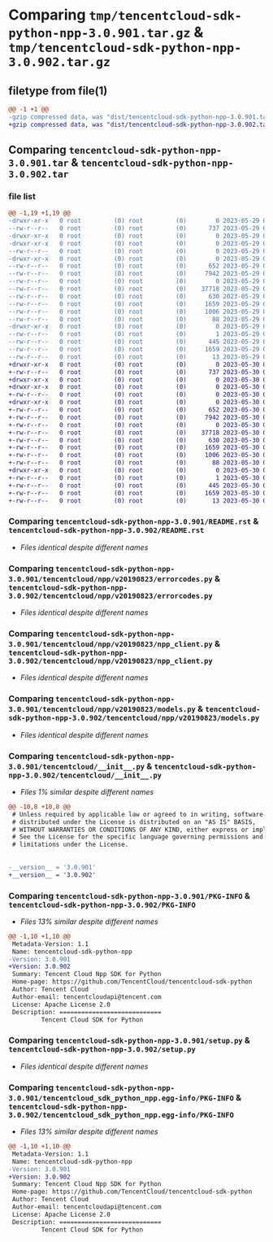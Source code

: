 # Comparing `tmp/tencentcloud-sdk-python-npp-3.0.901.tar.gz` & `tmp/tencentcloud-sdk-python-npp-3.0.902.tar.gz`

## filetype from file(1)

```diff
@@ -1 +1 @@
-gzip compressed data, was "dist/tencentcloud-sdk-python-npp-3.0.901.tar", last modified: Mon May 29 02:33:05 2023, max compression
+gzip compressed data, was "dist/tencentcloud-sdk-python-npp-3.0.902.tar", last modified: Tue May 30 00:28:43 2023, max compression
```

## Comparing `tencentcloud-sdk-python-npp-3.0.901.tar` & `tencentcloud-sdk-python-npp-3.0.902.tar`

### file list

```diff
@@ -1,19 +1,19 @@
-drwxr-xr-x   0 root         (0) root         (0)        0 2023-05-29 02:33:05.000000 tencentcloud-sdk-python-npp-3.0.901/
--rw-r--r--   0 root         (0) root         (0)      737 2023-05-29 02:33:05.000000 tencentcloud-sdk-python-npp-3.0.901/README.rst
-drwxr-xr-x   0 root         (0) root         (0)        0 2023-05-29 02:33:05.000000 tencentcloud-sdk-python-npp-3.0.901/tencentcloud/
-drwxr-xr-x   0 root         (0) root         (0)        0 2023-05-29 02:33:05.000000 tencentcloud-sdk-python-npp-3.0.901/tencentcloud/npp/
--rw-r--r--   0 root         (0) root         (0)        0 2023-05-29 02:33:05.000000 tencentcloud-sdk-python-npp-3.0.901/tencentcloud/npp/__init__.py
-drwxr-xr-x   0 root         (0) root         (0)        0 2023-05-29 02:33:05.000000 tencentcloud-sdk-python-npp-3.0.901/tencentcloud/npp/v20190823/
--rw-r--r--   0 root         (0) root         (0)      652 2023-05-29 02:33:05.000000 tencentcloud-sdk-python-npp-3.0.901/tencentcloud/npp/v20190823/errorcodes.py
--rw-r--r--   0 root         (0) root         (0)     7942 2023-05-29 02:33:05.000000 tencentcloud-sdk-python-npp-3.0.901/tencentcloud/npp/v20190823/npp_client.py
--rw-r--r--   0 root         (0) root         (0)        0 2023-05-29 02:33:05.000000 tencentcloud-sdk-python-npp-3.0.901/tencentcloud/npp/v20190823/__init__.py
--rw-r--r--   0 root         (0) root         (0)    37718 2023-05-29 02:33:05.000000 tencentcloud-sdk-python-npp-3.0.901/tencentcloud/npp/v20190823/models.py
--rw-r--r--   0 root         (0) root         (0)      630 2023-05-29 02:33:05.000000 tencentcloud-sdk-python-npp-3.0.901/tencentcloud/__init__.py
--rw-r--r--   0 root         (0) root         (0)     1659 2023-05-29 02:33:05.000000 tencentcloud-sdk-python-npp-3.0.901/PKG-INFO
--rw-r--r--   0 root         (0) root         (0)     1006 2023-05-29 02:33:05.000000 tencentcloud-sdk-python-npp-3.0.901/setup.py
--rw-r--r--   0 root         (0) root         (0)       88 2023-05-29 02:33:05.000000 tencentcloud-sdk-python-npp-3.0.901/setup.cfg
-drwxr-xr-x   0 root         (0) root         (0)        0 2023-05-29 02:33:05.000000 tencentcloud-sdk-python-npp-3.0.901/tencentcloud_sdk_python_npp.egg-info/
--rw-r--r--   0 root         (0) root         (0)        1 2023-05-29 02:33:05.000000 tencentcloud-sdk-python-npp-3.0.901/tencentcloud_sdk_python_npp.egg-info/dependency_links.txt
--rw-r--r--   0 root         (0) root         (0)      445 2023-05-29 02:33:05.000000 tencentcloud-sdk-python-npp-3.0.901/tencentcloud_sdk_python_npp.egg-info/SOURCES.txt
--rw-r--r--   0 root         (0) root         (0)     1659 2023-05-29 02:33:05.000000 tencentcloud-sdk-python-npp-3.0.901/tencentcloud_sdk_python_npp.egg-info/PKG-INFO
--rw-r--r--   0 root         (0) root         (0)       13 2023-05-29 02:33:05.000000 tencentcloud-sdk-python-npp-3.0.901/tencentcloud_sdk_python_npp.egg-info/top_level.txt
+drwxr-xr-x   0 root         (0) root         (0)        0 2023-05-30 00:28:43.000000 tencentcloud-sdk-python-npp-3.0.902/
+-rw-r--r--   0 root         (0) root         (0)      737 2023-05-30 00:28:43.000000 tencentcloud-sdk-python-npp-3.0.902/README.rst
+drwxr-xr-x   0 root         (0) root         (0)        0 2023-05-30 00:28:43.000000 tencentcloud-sdk-python-npp-3.0.902/tencentcloud/
+drwxr-xr-x   0 root         (0) root         (0)        0 2023-05-30 00:28:43.000000 tencentcloud-sdk-python-npp-3.0.902/tencentcloud/npp/
+-rw-r--r--   0 root         (0) root         (0)        0 2023-05-30 00:28:43.000000 tencentcloud-sdk-python-npp-3.0.902/tencentcloud/npp/__init__.py
+drwxr-xr-x   0 root         (0) root         (0)        0 2023-05-30 00:28:43.000000 tencentcloud-sdk-python-npp-3.0.902/tencentcloud/npp/v20190823/
+-rw-r--r--   0 root         (0) root         (0)      652 2023-05-30 00:28:43.000000 tencentcloud-sdk-python-npp-3.0.902/tencentcloud/npp/v20190823/errorcodes.py
+-rw-r--r--   0 root         (0) root         (0)     7942 2023-05-30 00:28:43.000000 tencentcloud-sdk-python-npp-3.0.902/tencentcloud/npp/v20190823/npp_client.py
+-rw-r--r--   0 root         (0) root         (0)        0 2023-05-30 00:28:43.000000 tencentcloud-sdk-python-npp-3.0.902/tencentcloud/npp/v20190823/__init__.py
+-rw-r--r--   0 root         (0) root         (0)    37718 2023-05-30 00:28:43.000000 tencentcloud-sdk-python-npp-3.0.902/tencentcloud/npp/v20190823/models.py
+-rw-r--r--   0 root         (0) root         (0)      630 2023-05-30 00:28:43.000000 tencentcloud-sdk-python-npp-3.0.902/tencentcloud/__init__.py
+-rw-r--r--   0 root         (0) root         (0)     1659 2023-05-30 00:28:43.000000 tencentcloud-sdk-python-npp-3.0.902/PKG-INFO
+-rw-r--r--   0 root         (0) root         (0)     1006 2023-05-30 00:28:43.000000 tencentcloud-sdk-python-npp-3.0.902/setup.py
+-rw-r--r--   0 root         (0) root         (0)       88 2023-05-30 00:28:43.000000 tencentcloud-sdk-python-npp-3.0.902/setup.cfg
+drwxr-xr-x   0 root         (0) root         (0)        0 2023-05-30 00:28:43.000000 tencentcloud-sdk-python-npp-3.0.902/tencentcloud_sdk_python_npp.egg-info/
+-rw-r--r--   0 root         (0) root         (0)        1 2023-05-30 00:28:43.000000 tencentcloud-sdk-python-npp-3.0.902/tencentcloud_sdk_python_npp.egg-info/dependency_links.txt
+-rw-r--r--   0 root         (0) root         (0)      445 2023-05-30 00:28:43.000000 tencentcloud-sdk-python-npp-3.0.902/tencentcloud_sdk_python_npp.egg-info/SOURCES.txt
+-rw-r--r--   0 root         (0) root         (0)     1659 2023-05-30 00:28:43.000000 tencentcloud-sdk-python-npp-3.0.902/tencentcloud_sdk_python_npp.egg-info/PKG-INFO
+-rw-r--r--   0 root         (0) root         (0)       13 2023-05-30 00:28:43.000000 tencentcloud-sdk-python-npp-3.0.902/tencentcloud_sdk_python_npp.egg-info/top_level.txt
```

### Comparing `tencentcloud-sdk-python-npp-3.0.901/README.rst` & `tencentcloud-sdk-python-npp-3.0.902/README.rst`

 * *Files identical despite different names*

### Comparing `tencentcloud-sdk-python-npp-3.0.901/tencentcloud/npp/v20190823/errorcodes.py` & `tencentcloud-sdk-python-npp-3.0.902/tencentcloud/npp/v20190823/errorcodes.py`

 * *Files identical despite different names*

### Comparing `tencentcloud-sdk-python-npp-3.0.901/tencentcloud/npp/v20190823/npp_client.py` & `tencentcloud-sdk-python-npp-3.0.902/tencentcloud/npp/v20190823/npp_client.py`

 * *Files identical despite different names*

### Comparing `tencentcloud-sdk-python-npp-3.0.901/tencentcloud/npp/v20190823/models.py` & `tencentcloud-sdk-python-npp-3.0.902/tencentcloud/npp/v20190823/models.py`

 * *Files identical despite different names*

### Comparing `tencentcloud-sdk-python-npp-3.0.901/tencentcloud/__init__.py` & `tencentcloud-sdk-python-npp-3.0.902/tencentcloud/__init__.py`

 * *Files 1% similar despite different names*

```diff
@@ -10,8 +10,8 @@
 # Unless required by applicable law or agreed to in writing, software
 # distributed under the License is distributed on an "AS IS" BASIS,
 # WITHOUT WARRANTIES OR CONDITIONS OF ANY KIND, either express or implied.
 # See the License for the specific language governing permissions and
 # limitations under the License.
 
 
-__version__ = '3.0.901'
+__version__ = '3.0.902'
```

### Comparing `tencentcloud-sdk-python-npp-3.0.901/PKG-INFO` & `tencentcloud-sdk-python-npp-3.0.902/PKG-INFO`

 * *Files 13% similar despite different names*

```diff
@@ -1,10 +1,10 @@
 Metadata-Version: 1.1
 Name: tencentcloud-sdk-python-npp
-Version: 3.0.901
+Version: 3.0.902
 Summary: Tencent Cloud Npp SDK for Python
 Home-page: https://github.com/TencentCloud/tencentcloud-sdk-python
 Author: Tencent Cloud
 Author-email: tencentcloudapi@tencent.com
 License: Apache License 2.0
 Description: ============================
         Tencent Cloud SDK for Python
```

### Comparing `tencentcloud-sdk-python-npp-3.0.901/setup.py` & `tencentcloud-sdk-python-npp-3.0.902/setup.py`

 * *Files identical despite different names*

### Comparing `tencentcloud-sdk-python-npp-3.0.901/tencentcloud_sdk_python_npp.egg-info/PKG-INFO` & `tencentcloud-sdk-python-npp-3.0.902/tencentcloud_sdk_python_npp.egg-info/PKG-INFO`

 * *Files 13% similar despite different names*

```diff
@@ -1,10 +1,10 @@
 Metadata-Version: 1.1
 Name: tencentcloud-sdk-python-npp
-Version: 3.0.901
+Version: 3.0.902
 Summary: Tencent Cloud Npp SDK for Python
 Home-page: https://github.com/TencentCloud/tencentcloud-sdk-python
 Author: Tencent Cloud
 Author-email: tencentcloudapi@tencent.com
 License: Apache License 2.0
 Description: ============================
         Tencent Cloud SDK for Python
```

